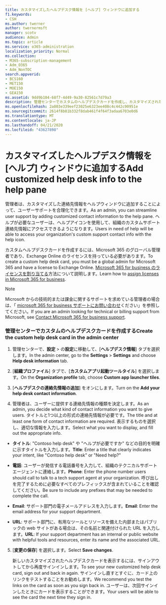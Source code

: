 ```yaml
---
title: カスタマイズしたヘルプデスク情報を [ヘルプ] ウィンドウに追加する
f1.keywords:
- CSH
ms.author: twerner
author: twernermsft
manager: scotv
audience: Admin
ms.topic: article
ms.service: o365-administration
localization_priority: Normal
ms.collection:
- M365-subscription-management
- Adm_O365
- Adm_NonTOC
search.appverid:
- BCS160
- MET150
- MOE150
- GEA150
ms.assetid: 9dd9b104-68f7-4d49-9a30-82561c7d79a3
description: 管理センターでカスタムのヘルプデスクカードを作成し、カスタマイズされたサポート連絡先情報を [ヘルプ] ウィンドウに追加します。
ms.openlocfilehash: 2a803e339eef23025e6323ee408c4c442c90951e
ms.sourcegitcommit: 2614f8b81b332f8dab461f4f64f3adaa6703e0d6
ms.translationtype: MT
ms.contentlocale: ja-JP
ms.lasthandoff: 04/21/2020
ms.locfileid: "43627898"
---
```

# <a name="add-customized-help-desk-info-to-the-help-pane"></a><span data-ttu-id="d5a2b-103">カスタマイズしたヘルプデスク情報を [ヘルプ] ウィンドウに追加する</span><span class="sxs-lookup"><span data-stu-id="d5a2b-103">Add customized help desk info to the help pane</span></span>

<span data-ttu-id="d5a2b-104">管理者は、カスタマイズした連絡先情報をヘルプウィンドウに追加することによって、ユーザーサポートを合理化できます。</span><span class="sxs-lookup"><span data-stu-id="d5a2b-104">As an admin, you can streamline user support by adding customized contact information to the help pane.</span></span> <span data-ttu-id="d5a2b-105">ヘルプが必要なユーザーは、ヘルプアイコンを使用して、組織のカスタムサポート連絡先情報にアクセスできるようになります。</span><span class="sxs-lookup"><span data-stu-id="d5a2b-105">Users in need of help will be able to access your organization's custom support contact info with the help icon.</span></span>
  
<span data-ttu-id="d5a2b-106">カスタムヘルプデスクカードを作成するには、Microsoft 365 のグローバル管理者であり、Exchange Online のライセンスを持っている必要があります。</span><span class="sxs-lookup"><span data-stu-id="d5a2b-106">To create a custom help desk card, you must be a global admin for Microsoft 365 and have a license to Exchange Online.</span></span> <span data-ttu-id="d5a2b-107">[Microsoft 365 for business のライセンスを割り当てる](../manage/assign-licenses-to-users.md)方法について説明します。</span><span class="sxs-lookup"><span data-stu-id="d5a2b-107">Learn how to [assign licenses in Microsoft 365 for business](../manage/assign-licenses-to-users.md).</span></span>

> [!NOTE]
> <span data-ttu-id="d5a2b-108">Microsoft からの技術的または課金に関するサポートを求めている管理者の場合は、「 [microsoft 365 for business サポートにお問い合わせ](../contact-support-for-business-products.md)ください」を参照してください。</span><span class="sxs-lookup"><span data-stu-id="d5a2b-108">If you are an admin looking for technical or billing support from Microsoft, see [Contact Microsoft 365 for business support](../contact-support-for-business-products.md).</span></span> 

  
### <a name="create-the-custom-help-desk-card-in-the-admin-center"></a><span data-ttu-id="d5a2b-109">管理センターでカスタムのヘルプデスクカードを作成する</span><span class="sxs-lookup"><span data-stu-id="d5a2b-109">Create the custom help desk card in the admin center</span></span>
<span data-ttu-id="d5a2b-110"><a name="BKMK_HelpDeskPreview"> </a></span><span class="sxs-lookup"><span data-stu-id="d5a2b-110"><a name="BKMK_HelpDeskPreview"> </a></span></span>

1. <span data-ttu-id="d5a2b-111">管理センターで、**設定** > の**設定**に移動して、[**ヘルプデスク情報**] タブを選択します。</span><span class="sxs-lookup"><span data-stu-id="d5a2b-111">In the admin center, go to the **Settings** > **Settings** and choose **Help desk information** tab.</span></span>
    
2. <span data-ttu-id="d5a2b-112">[**組織プロファイル**] タブで、[**カスタムアプリ起動ツールタイル**] を選択します。</span><span class="sxs-lookup"><span data-stu-id="d5a2b-112">On the **Organization profile** tab, choose **Custom app launcher tiles**.</span></span>
  
3. <span data-ttu-id="d5a2b-113">[**ヘルプデスクの連絡先情報の追加**] をオンにします。</span><span class="sxs-lookup"><span data-stu-id="d5a2b-113">Turn on the **Add your help desk contact information**.</span></span>
    
4. <span data-ttu-id="d5a2b-114">管理者は、ユーザーに提供する連絡先情報の種類を決定します。</span><span class="sxs-lookup"><span data-stu-id="d5a2b-114">As an admin, you decide what kind of contact information you want to give users.</span></span> <span data-ttu-id="d5a2b-115">タイトルと1つ以上の形式の連絡先情報が必要です。</span><span class="sxs-lookup"><span data-stu-id="d5a2b-115">The title and at least one form of contact information are required.</span></span> <span data-ttu-id="d5a2b-116">表示するものを選択し、適切な情報を入力します。</span><span class="sxs-lookup"><span data-stu-id="d5a2b-116">Select what you want to display, and fill out the appropriate info.</span></span>
    
  - <span data-ttu-id="d5a2b-117">**タイトル**: "Contoso help desk" や "ヘルプが必要ですか" などの目的を明確に示すタイトルを入力します。</span><span class="sxs-lookup"><span data-stu-id="d5a2b-117">**Title**: Enter a title that clearly indicates your intent, like "Contoso help desk" or "Need help?"</span></span>
    
  - <span data-ttu-id="d5a2b-118">**電話**: ユーザーが発信する電話番号を入力して、組織のテクニカルサポートエージェントに連絡します。</span><span class="sxs-lookup"><span data-stu-id="d5a2b-118">**Phone**: Enter the phone number users should call to talk to a tech support agent at your organization.</span></span> <span data-ttu-id="d5a2b-119">呼び出しを完了するために必要なすべてのプレフィックスが含まれていることを確認してください。</span><span class="sxs-lookup"><span data-stu-id="d5a2b-119">Be sure to include any prefixes that may be needed to complete the call.</span></span>
    
  - <span data-ttu-id="d5a2b-120">**Email**: サポート部門の電子メールアドレスを入力します。</span><span class="sxs-lookup"><span data-stu-id="d5a2b-120">**Email**: Enter the email address for your support department.</span></span>
    
  - <span data-ttu-id="d5a2b-121">**URL**: サポート部門に、有用なツールとリソースを備えた内部またはパブリックの web サイトがある場合は、その名前と関連付けられた URL を入力します。</span><span class="sxs-lookup"><span data-stu-id="d5a2b-121">**URL**: If your support department has an internal or public website with helpful tools and resources, enter its name and the associated URL.</span></span>
    
5. <span data-ttu-id="d5a2b-122">[**変更の保存**] を選択します。</span><span class="sxs-lookup"><span data-stu-id="d5a2b-122">Select **Save changes**.</span></span>
    
    <span data-ttu-id="d5a2b-123">新しいカスタマイズされたヘルプデスクカードを表示するには、サインアウトしてから再度サインインします。</span><span class="sxs-lookup"><span data-stu-id="d5a2b-123">To see your new customized help desk card, sign out and back in again.</span></span> <span data-ttu-id="d5a2b-124">サインインし直すとすぐに、カード上のリンクをテストすることをお勧めします。</span><span class="sxs-lookup"><span data-stu-id="d5a2b-124">We recommend you test the links on the card as soon as you sign back in.</span></span> <span data-ttu-id="d5a2b-125">ユーザーは、次回サインインしたときにカードを表示することができます。</span><span class="sxs-lookup"><span data-stu-id="d5a2b-125">Your users will be able to see the card the next time they sign in.</span></span>
    

